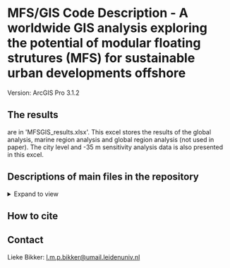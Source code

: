 # MFS/GIS Code Description - A worldwide GIS analysis exploring the potential of modular floating strutures (MFS) for sustainable urban developments offshore
Version: ArcGIS Pro 3.1.2
## The results
are in 'MFSGIS_results.xlsx'. This excel stores the results of the global analysis, marine region analysis and global region analysis (not used in paper). The city level and -35 m sensitivity analysis data is also presented in this excel.
## Descriptions of main files in the repository
<details>
<summary>Expand to view</summary>

| Folder | File | Decription |
|-|-|-|
|(root)|GIS_model_pub.ipynb |ArcGIS Pro Jupyter Notebook used to create the technical potential results |
|(root)|MFSGIS_results.xlsx| See above |
</details>

## How to cite
## Contact
Lieke Bikker: l.m.p.bikker@umail.leidenuniv.nl

